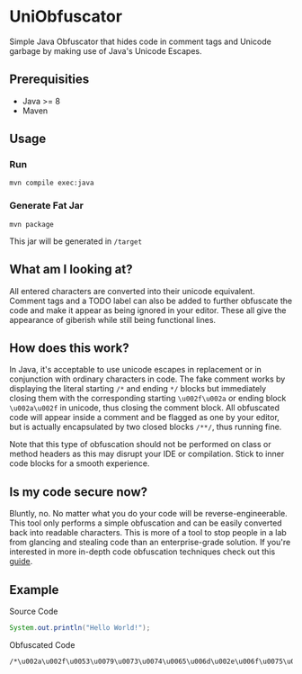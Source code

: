 # UniObfuscator
Simple Java Obfuscator that hides code in comment tags and Unicode garbage by making use of Java's Unicode Escapes.

## Prerequisities
* Java >= 8
* Maven

## Usage

### Run
`mvn compile exec:java`

### Generate Fat Jar
`mvn package`

This jar will be generated in `/target`

## What am I looking at?
All entered characters are converted into their unicode equivalent. Comment tags and a TODO label can also be added to further obfuscate the code and make it appear as being ignored in your editor. These all give the appearance of giberish while still being functional lines.

## How does this work?
In Java, it's acceptable to use unicode escapes in replacement or in conjunction with ordinary characters in code. The fake comment works by displaying the literal starting `/*` and ending `*/` blocks but immediately closing them with the corresponding starting `\u002f\u002a` or ending block `\u002a\u002f` in unicode, thus closing the comment block. All obfuscated code will appear inside a comment and be flagged as one by your editor, but is actually encapsulated by two closed blocks `/**/`, thus running fine.

Note that this type of obfuscation should not be performed on class or method headers as this may disrupt your IDE or compilation. Stick to inner code blocks for a smooth experience.

## Is my code secure now?
Bluntly, no. No matter what you do your code will be reverse-engineerable. This tool only performs a simple obfuscation and can be easily converted back into readable characters. This is more of a tool to stop people in a lab from glancing and stealing code than an enterprise-grade solution. If you're interested in more in-depth code obfuscation techniques check out this [guide](https://www.excelsior-usa.com/articles/java-obfuscators.html).

## Example
Source Code
```Java
System.out.println("Hello World!");
```
Obfuscated Code
```
/*\u002a\u002f\u0053\u0079\u0073\u0074\u0065\u006d\u002e\u006f\u0075\u0074\u002e\u0070\u0072\u0069\u006e\u0074\u006c\u006e\u0028\u0022\u0048\u0065\u006c\u006c\u006f\u0020\u0057\u006f\u0072\u006c\u0064\u0021\u0022\u0029\u003b\u002f\u002a*/
```
